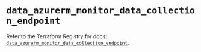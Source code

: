 # `data_azurerm_monitor_data_collection_endpoint`

Refer to the Terraform Registry for docs: [`data_azurerm_monitor_data_collection_endpoint`](https://registry.terraform.io/providers/hashicorp/azurerm/3.97.1/docs/data-sources/monitor_data_collection_endpoint).

